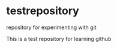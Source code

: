 # testrepository
repository for experimenting with git

This is a test repository for learning github